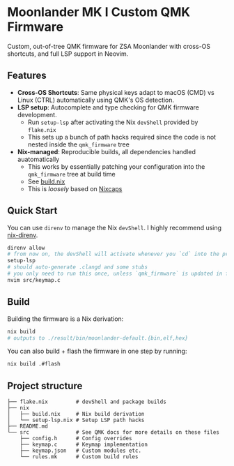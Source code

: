 # Moonlander MK I Custom QMK Firmware

Custom, out-of-tree QMK firmware for ZSA Moonlander with cross-OS shortcuts, and full LSP support in Neovim.

## Features

- **Cross-OS Shortcuts**: Same physical keys adapt to macOS (CMD) vs Linux (CTRL) automatically using QMK's OS detection.
- **LSP setup**: Autocomplete and type checking for QMK firmware development.
  - Run `setup-lsp` after activating the Nix `devShell` provided by `flake.nix`
  - This sets up a bunch of path hacks required since the code is not nested inside the `qmk_firmware` tree
- **Nix-managed**: Reproducible builds, all dependencies handled auatomatically
  - This works by essentially patching your configuration into the `qmk_firmware` tree at build time
  - See [build.nix](https://github.com/mrjones2014/moonlander-qmk-firmware/blob/master/nix/build.nix)
  - This is _loosely_ based on [Nixcaps](https://github.com/agustinmista/nixcaps)

## Quick Start

You can use `direnv` to manage the Nix `devShell`. I highly recommend using [nix-direnv](https://github.com/nix-community/nix-direnv).

```bash
direnv allow
# from now on, the devShell will activate whenever you `cd` into the project
setup-lsp
# should auto-generate .clangd and some stubs
# you only need to run this once, unless `qmk_firmware` is updated in flake.lock
nvim src/keymap.c
```

## Build

Building the firmware is a Nix derivation:

```bash
nix build
# outputs to ./result/bin/moonlander-default.{bin,elf,hex}
```

You can also build + flash the firmware in one step by running:

```bash
nix build .#flash
```

## Project structure

```
├── flake.nix         # devShell and package builds
├── nix
│   ├── build.nix     # Nix build derivation
│   └── setup-lsp.nix # Setup LSP path hacks
├── README.md
└── src               # See QMK docs for more details on these files
    ├── config.h      # Config overrides
    ├── keymap.c      # Keymap implementation
    ├── keymap.json   # Custom modules etc.
    └── rules.mk      # Custom build rules
```
